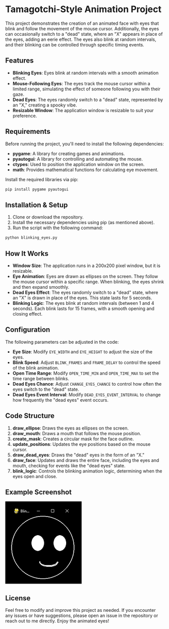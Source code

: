 
# Tamagotchi-Style Animation Project

This project demonstrates the creation of an animated face with eyes that blink and follow the movement of the mouse cursor. Additionally, the eyes can occasionally switch to a "dead" state, where an "X" appears in place of the eyes, adding an eerie effect. The eyes also blink at random intervals, and their blinking can be controlled through specific timing events.

## Features
- **Blinking Eyes**: Eyes blink at random intervals with a smooth animation effect.
- **Mouse-Following Eyes**: The eyes track the mouse cursor within a limited range, simulating the effect of someone following you with their gaze.
- **Dead Eyes**: The eyes randomly switch to a "dead" state, represented by an "X," creating a spooky vibe.
- **Resizable Window**: The application window is resizable to suit your preference.

## Requirements
Before running the project, you'll need to install the following dependencies:

- **pygame**: A library for creating games and animations.
- **pyautogui**: A library for controlling and automating the mouse.
- **ctypes**: Used to position the application window on the screen.
- **math**: Provides mathematical functions for calculating eye movement.

Install the required libraries via pip:

```bash
pip install pygame pyautogui
```

## Installation & Setup
1. Clone or download the repository.
2. Install the necessary dependencies using pip (as mentioned above).
3. Run the script with the following command:

```bash
python blinking_eyes.py
```

## How It Works
- **Window Size**: The application runs in a 200x200 pixel window, but it is resizable.
- **Eye Animation**: Eyes are drawn as ellipses on the screen. They follow the mouse cursor within a specific range. When blinking, the eyes shrink and then expand smoothly.
- **Dead Eyes Effect**: The eyes randomly switch to a "dead" state, where an "X" is drawn in place of the eyes. This state lasts for 5 seconds.
- **Blinking Logic**: The eyes blink at random intervals (between 1 and 4 seconds). Each blink lasts for 15 frames, with a smooth opening and closing effect.

## Configuration
The following parameters can be adjusted in the code:

- **Eye Size**: Modify `EYE_WIDTH` and `EYE_HEIGHT` to adjust the size of the eyes.
- **Blink Speed**: Adjust `BLINK_FRAMES` and `FRAME_DELAY` to control the speed of the blink animation.
- **Open Time Range**: Modify `OPEN_TIME_MIN` and `OPEN_TIME_MAX` to set the time range between blinks.
- **Dead Eyes Chance**: Adjust `CHANGE_EYES_CHANCE` to control how often the eyes switch to the "dead" state.
- **Dead Eyes Event Interval**: Modify `DEAD_EYES_EVENT_INTERVAL` to change how frequently the "dead eyes" event occurs.

## Code Structure
1. **draw_ellipse**: Draws the eyes as ellipses on the screen.
2. **draw_mouth**: Draws a mouth that follows the mouse position.
3. **create_mask**: Creates a circular mask for the face outline.
4. **update_positions**: Updates the eye positions based on the mouse cursor.
5. **draw_dead_eyes**: Draws the "dead" eyes in the form of an "X."
6. **draw_face**: Updates and draws the entire face, including the eyes and mouth, checking for events like the "dead eyes" state.
7. **blink_logic**: Controls the blinking animation logic, determining when the eyes open and close.

## Example Screenshot

![Screenshot](images/screenshot.png)

## License
Feel free to modify and improve this project as needed. If you encounter any issues or have suggestions, please open an issue in the repository or reach out to me directly. Enjoy the animated eyes!
